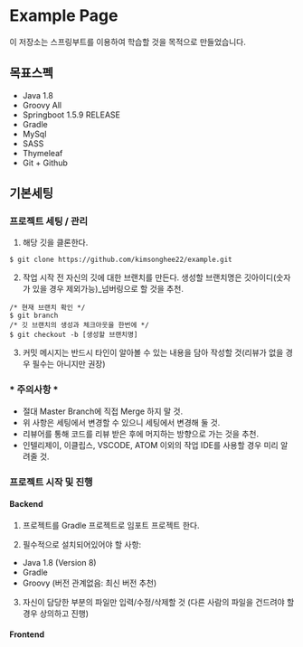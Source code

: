 # Example Page

이 저장소는 스프링부트를 이용하여 학습할 것을 목적으로 만들었습니다.

## 목표스펙

- Java 1.8
- Groovy All
- Springboot 1.5.9 RELEASE
- Gradle
- MySql
- SASS
- Thymeleaf
- Git + Github

## 기본세팅

### 프로젝트 세팅 / 관리

1. 해당 깃을 클론한다.
~~~
$ git clone https://github.com/kimsonghee22/example.git
~~~

2. 작업 시작 전 자신의 깃에 대한 브랜치를 만든다. 생성할 브랜치명은 깃아이디(숫자가 있을 경우 제외가능)_넘버링으로 할 것을 추천.
~~~
/* 현재 브랜치 확인 */
$ git branch
/* 깃 브랜치의 생성과 체크아웃을 한번에 */
$ git checkout -b [생성할 브랜치명]
~~~

3. 커밋 메시지는 반드시 타인이 알아볼 수 있는 내용을 담아 작성할 것(리뷰가 없을 경우 필수는 아니지만 권장)

### * 주의사항 *
* 절대 Master Branch에 직접 Merge 하지 말 것.
* 위 사항은 세팅에서 변경할 수 있으니 세팅에서 변경해 둘 것.
* 리뷰어를 통해 코드를 리뷰 받은 후에 머지하는 방향으로 가는 것을 추천.
* 인텔리제이, 이클립스, VSCODE, ATOM 이외의 작업 IDE를 사용할 경우 미리 알려줄 것.

### 프로젝트 시작 및 진행

#### Backend

1. 프로젝트를 Gradle 프로젝트로 임포트 프로젝트 한다.

2. 필수적으로 설치되어있어야 할 사항:
- Java 1.8 (Version 8)
- Gradle
- Groovy (버전 관계없음: 최신 버전 추천)

3. 자신이 담당한 부분의 파일만 입력/수정/삭제할 것
(다른 사람의 파일을 건드려야 할 경우 상의하고 진행)

#### Frontend